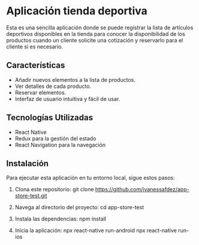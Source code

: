 # Aplicación tienda deportiva

Esta es una sencilla aplicación donde se puede registrar la lista de artículos deportivos disponibles en la tienda para conocer la disponibilidad de los productos cuando un cliente solicite una cotización y reservarlo para el cliente si es necesario.

## Características

- Añadir nuevos elementos a la lista de productos.
- Ver detalles de cada producto.
- Reservar elementos.
- Interfaz de usuario intuitiva y fácil de usar.

## Tecnologías Utilizadas

- React Native
- Redux para la gestión del estado
- React Navigation para la navegación

## Instalación

Para ejecutar esta aplicación en tu entorno local, sigue estos pasos:

1. Clona este repositorio:
   git clone https://github.com/jvanessafdez/app-store-test.git

2. Navega al directorio del proyecto:
   cd app-store-test

3. Instala las dependencias:
   npm install

4. Inicia la aplicación:
   npx react-native run-android
   npx react-native run-ios
